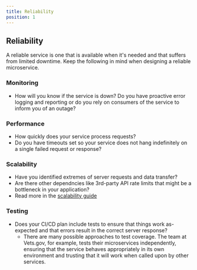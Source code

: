 ```yaml
---
title: Reliability
position: 1
---
```


## Reliability
A reliable service is one that is available when it's needed and that suffers from limited downtime. Keep the following in mind when designing a reliable microservice.

### Monitoring
- How will you know if the service is down? Do you have proactive error logging and reporting or do you rely on consumers of the service to inform you of an outage?

### Performance

- How quickly does your service process requests?
- Do you have timeouts set so your service does not hang indefinitely on a single failed request or response?

### Scalability

- Have you identified extremes of server requests and data transfer?
- Are there other dependncies like 3rd-party API rate limits that might be a bottleneck in your application?
- Read more in the [scalability guide](../scalability)

### Testing

- Does your CI/CD plan include tests to ensure that things work as-expected and that errors result in the correct server response?
  - There are many possible approaches to test coverage. The team at Vets.gov, for example, tests their microservices independently, ensuring that the service behaves appropriately in its own environment and trusting that it will work when called upon by other services.